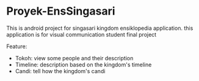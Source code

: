 # Proyek-EnsSingasari
This is android project for singasari kingdom ensiklopedia application. this application is for visual communication student final project

Feature:
- Tokoh: view some people and their description
- Timeline: description based on the kingdom's timeline
- Candi: tell how the kingdom's candi
